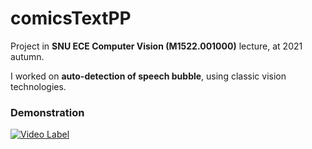 # comicsTextPP

Project in **SNU ECE Computer Vision (M1522.001000)** lecture, at 2021 autumn.

I worked on **auto-detection of speech bubble**, using classic vision technologies.

### Demonstration

[![Video Label](http://img.youtube.com/vi/SPoELgL8Iqw/0.jpg)](https://youtu.be/SPoELgL8Iqw?t=349s)
